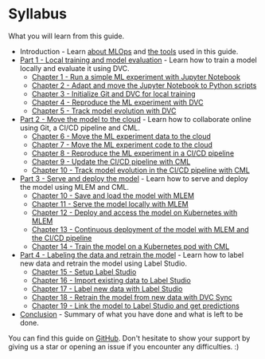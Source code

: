 # Syllabus

What you will learn from this guide.

- Introduction - Learn [about MLOps](./concept.md) and [the tools](./tools.md)
  used in this guide.
- [Part 1 - Local training and model evaluation](./part-1-local-training-and-model-evaluation/introduction.md) -
  Learn how to train a model locally and evaluate it using DVC.
    - [Chapter 1 - Run a simple ML experiment with Jupyter Notebook](./part-1-local-training-and-model-evaluation/chapter-1-run-a-simple-ml-experiment-with-jupyter-notebook.md)
    - [Chapter 2 - Adapt and move the Jupyter Notebook to Python scripts](./part-1-local-training-and-model-evaluation/chapter-2-adapt-and-move-the-jupyter-notebook-to-python-scripts.md)
    - [Chapter 3 - Initialize Git and DVC for local training](./part-1-local-training-and-model-evaluation/chapter-3-initialize-git-and-dvc-for-local-training.md)
    - [Chapter 4 - Reproduce the ML experiment with DVC](./part-1-local-training-and-model-evaluation/chapter-4-reproduce-the-ml-experiment-with-dvc.md)
    - [Chapter 5 - Track model evolution with DVC](./part-1-local-training-and-model-evaluation/chapter-5-track-model-evolution-with-dvc.md)
- [Part 2 - Move the model to the cloud](./part-2-move-the-model-to-the-cloud/introduction.md) -
  Learn how to collaborate online using Git, a CI/CD pipeline and CML.
    - [Chapter 6 - Move the ML experiment data to the cloud](./part-2-move-the-model-to-the-cloud/chapter-6-move-the-ml-experiment-data-to-the-cloud.md)
    - [Chapter 7 - Move the ML experiment code to the cloud](./part-2-move-the-model-to-the-cloud/chapter-7-move-the-ml-experiment-code-to-the-cloud.md)
    - [Chapter 8 - Reproduce the ML experiment in a CI/CD pipeline](./part-2-move-the-model-to-the-cloud/chapter-8-reproduce-the-ml-experiment-in-a-cicd-pipeline.md)
    - [Chapter 9 - Update the CI/CD pipeline with CML](./part-2-move-the-model-to-the-cloud/chapter-9-update-the-cicd-pipeline-with-cml.md)
    - [Chapter 10 - Track model evolution in the CI/CD pipeline with CML](./part-2-move-the-model-to-the-cloud/chapter-10-track-model-evolution-in-the-cicd-pipeline-with-cml.md)
- [Part 3 - Serve and deploy the model](./part-3-serve-and-deploy-the-model/introduction.md) -
  Learn how to serve and deploy the model using MLEM and CML.
    - [Chapter 10 - Save and load the model with MLEM](./part-3-serve-and-deploy-the-model/chapter-10-save-and-load-the-model-with-mlem.md)
    - [Chapter 11 - Serve the model locally with MLEM](./part-3-serve-and-deploy-the-model/chapter-11-serve-the-model-locally-with-mlem.md)
    - [Chapter 12 - Deploy and access the model on Kubernetes with MLEM](./part-3-serve-and-deploy-the-model/chapter-12-deploy-and-access-the-model-on-kubernetes-with-mlem.md)
    - [Chapter 13 - Continuous deployment of the model with MLEM and the CI/CD pipeline](./part-3-serve-and-deploy-the-model/chapter-13-continuous-deployment-of-the-model-with-mlem-and-the-cicd-pipeline.md)
    - [Chapter 14 - Train the model on a Kubernetes pod with CML](./part-3-serve-and-deploy-the-model/chapter-14-train-the-model-on-a-kubernetes-pod-with-cml.md)
- [Part 4 - Labeling the data and retrain the model](./part-4-labeling-the-data-and-retrain/introduction.md) -
  Learn how to label new data and retrain the model using Label Studio.
    - [Chapter 15 - Setup Label Studio](./part-4-labeling-the-data-and-retrain/chapter-15-setup-label-studio.md)
    - [Chapter 16 - Import existing data to Label Studio](./part-4-labeling-the-data-and-retrain/chapter-16-import-existing-data-to-label-studio.md)
    - [Chapter 17 - Label new data with Label Studio](./part-4-labeling-the-data-and-retrain/chapter-17-label-new-data-with-label-studio.md)
    - [Chapter 18 - Retrain the model from new data with DVC Sync](./part-4-labeling-the-data-and-retrain/chapter-18-retrain-the-model-from-new-data-with-dvc-sync.md)
    - [Chapter 19 - Link the model to Label Studio and get predictions](./part-4-labeling-the-data-and-retrain/chapter-19-link-the-model-to-label-studio-and-get-predictions.md)
- [Conclusion](./conclusion.md) - Summary of what you have done and what is left
  to be done.

You can find this guide on
[GitHub](https://github.com/csia-pme/a-guide-to-mlops). Don't hesitate to show
your support by giving us a star or opening an issue if you encounter any
difficulties. :)
